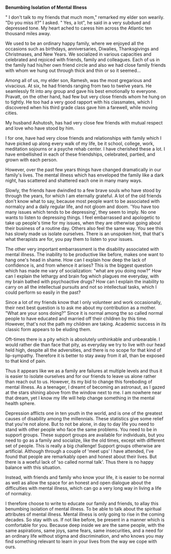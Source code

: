 <!--//meta
About: The isolating effects of mental illness on families and the social stigma surrounding it.
Description: A personal narrative exploring the challenges of mental illness, its impact on relationships, and the importance of empathy and inclusion in overcoming isolation.
Primary Keyword: mental illness isolation
Related Keywords: mental health stigma, family mental health, social withdrawal, support groups
Long-Tail Keywords: coping with mental illness as a family, overcoming stigma in mental health, mental illness and social relationships
Date: 30 Sep 2024
Date_mr: 2024-09-30
Authored By: `Fem`
Published: `Imran` on 6 Jun 2025
Meta Author: `GitHub Copilot`
//meta-->

**Benumbing Isolation of Mental Illness**

" I don't talk to my friends that much mom," remarked my elder son
wearily. "Do you miss it?" I asked. " Yes, a lot", he said in a very
subdued and depressed tone. My heart ached to caress him across the
Atlantic ten thousand miles away.


We used to be an ordinary happy family, where we enjoyed all the
occasions such as birthdays, anniversaries, Diwalies, Thanksgivings and
Christmases, and New Years. We socialized in various capacities and
celebrated and rejoiced with friends, family and colleagues. Each of us
in the family had his/her own friend circle and also we had close family
friends with whom we hung out through thick and thin or so it seemed...


Among all of us, my elder son, Ramesh, was the most gregarious and
vivacious. At six, he had friends ranging from two to twelve years. He
seamlessly fit into any group and gave his best emotionally to everyone.
Pravatt, on the other hand, had few but very close friends whom he hung
on to tightly. He too had a very good rapport with his classmates, which
I discovered when his third grade class gave him a farewell, while
moving cities.


My husband Ashutosh, has had very close few friends with mutual respect
and love who have stood by him.


I for one, have had very close friends and relationships with family
which I have picked up along every walk of my life, be it school,
college, work, meditation sojourns or a psyche rehab center. I have
cherished these a lot. I have embellished in each of these friendships,
celebrated, partied, and grown with each person.


However, over the past few years things have changed dramatically in our
family's lives. The mental illness which has enveloped the family like a
dark night, has scattered and shattered each one in many many ways.


Slowly, the friends have dwindled to a few brave souls who have stood by
through the years, for which I am eternally grateful. A lot of the old
friends don't know what to say, because most people want to be
associated with normalcy and a daily regular life, and not gloom and
doom. 'You have too many issues which tends to be depressing', they seem
to imply. No one wants to listen to depressing things. I feel
embarrassed and apologetic to take up people's time for my issues, when
they are otherwise going about their business of a routine day. Others
also feel the same way. You see this has slowly made us isolate
ourselves. There is an unspoken hint, that that's what therapists are
for, you pay them to listen to your issues.


The other very important embarrassment is the disability associated with
mental illness. The inability to be productive like before, makes one
want to hang one's head in shame. How can I explain how deep the lack of
confidence is, and from whence it arises? This is the biggest question
which has made me vary of socialization: "what are you doing now?" How
can I explain the lethargy and brain fog which plagues me everyday, with
my brain bathed with psychoactive drugs? How can I explain the inability
to carry on all the intellectual pursuits and not so intellectual tasks,
which I could perform so easily in the past?


Since a lot of my friends know that I only volunteer and work
occasionally, their next best question is to ask me about my
contribution as a mother. "What are your sons doing?" Since it is normal
among the so called normal people to have educated and married off their
children by this time. However, that's not the path my children are
taking. Academic success in its classic form appears to be eluding them.


Oft-times there is a pity which is absolutely unthinkable and
unbearable. I would rather die than face that pity, as everyday we try
to live with our head held high, despite all the adversities, and there
is no scope for that kind of lip-sympathy. Therefore it is better to
stay away from it all, than be exposed to that kind of pain.


Thus it appears like we as a family are failures at multiple levels and
thus it is easier to isolate ourselves and for our friends to leave us
alone rather than reach out to us. However, its my bid to change this
foreboding of mental illness. As a teenager, I dreamt of becoming an
astronaut, as I gazed at the stars shining above from the window next to
me. I am nowhere near that dream, yet I know my life will help change
something in the mental health sphere.


Depression afflicts one in ten youth in the world, and is one of the
greatest causes of disability among the millennials. These statistics
give some relief that you're not alone. But to not be alone, in day to
day life you need to stand with other people who face the same problems.
You need to be in support groups. These support groups are available for
individuals, but you need to go as a family and socialize, like the old
times, except with different set of people. This is really a big
challenge! Support groups otherwise are artificial. Although through a
couple of 'meet ups' I have attended, I've found that people are
remarkably open and honest about their lives. But there is a woeful lack
of 'so called normal talk'. Thus there is no happy balance with this
situation.


Instead, with friends and family who know your life, it is easier to be
normal as well as allow the space for an honest and open dialogue about
the difficulties with mental illness, which can go a very long way in
living a life of normalcy.


I therefore choose to write to educate our family and friends, to allay
this benumbing isolation of mental illness. To be able to talk about the
spiritual attributes of mental illness. Mental illness is only going to
rise in the coming decades. So stay with us. If not like before, be
present in a manner which is comfortable for you. Because deep inside we
are the same people, with the same aspirations, same joys, same fears,
same insecurities, and a need for an ordinary life without stigma and
discrimination, and who knows you may find something relevant to learn
in your lives from the way we cope with ours.
